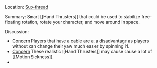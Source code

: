 Location: [Sub-thread](https://discord.com/channels/1092928496474521700/1123739757399252993/1123743935035101215)

Summary:
Smart [[Hand Thrusters]] that could be used to stabilize free-floating rotation, rotate your character, and move around in space. 

Discussion:
 - [Concern](https://discord.com/channels/1092928496474521700/1123739757399252993/1123751833681264671) Players that have a cable are at a disadvantage as players without can change their yaw much easier by spinning irl. 
 - [Concern](https://discord.com/channels/1092928496474521700/1123739757399252993/1123752728573775992) These realistic [[Hand Thrusters]] may cause cause a lot of [[Motion Sickness]].
 - 
